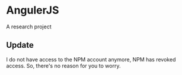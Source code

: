 # AngulerJS
A research project

## Update
I do not have access to the NPM account anymore, NPM has revoked access. So, there's no reason for you to worry. 
